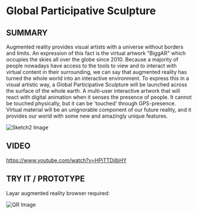 # Global Participative Sculpture

## SUMMARY

Augmented reality provides visual artists with a universe without borders and limits. An expression of this fact is the virtual artwork "BiggAR" which occupies the skies all over the globe since 2010. Because a majority of people nowadays have access to the tools to view and to interact with virtual content in their surrounding, we can say that augmented reality has turned the whole world into an interactive environment. To express this in a visual artistic way, a Global Participative Sculpture will be launched across the surface of the whole earth. A multi-user interactive artwork that will react with digital animation when it senses the presence of people. It cannot be touched physically, but it can be 'touched' through GPS-presence. Virtual material will be an unignorable component of our future reality, and it provides our world with some new and amazingly unique features. 


![Sketch2 Image](../project_images/sketch.jpg?raw=true "Sketch2 Image")

## VIDEO

https://www.youtube.com/watch?v=HPiTTDiIbHY

## TRY IT / PROTOTYPE

Layar augmented reality browser required:

![QR Image](../project_images/QR.png?raw=true "QR Image")





